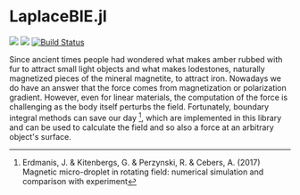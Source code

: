 # LaplaceBIE.jl

[![](https://img.shields.io/badge/docs-stable-blue.svg)](https://akels.github.io/LaplaceBIE.jl/stable)
[![](https://img.shields.io/badge/docs-dev-blue.svg)](https://akels.github.io/LaplaceBIE.jl/dev)
[![Build Status](https://travis-ci.org/akels/LaplaceBIE.jl.svg?branch=master)](https://travis-ci.org/akels/LaplaceBIE.jl)

Since ancient times people had wondered what makes amber rubbed with fur to attract small light objects and what makes lodestones, naturally magnetized pieces of the mineral magnetite, to attract iron. Nowadays we do have an answer that the force comes from magnetization or polarization gradient. However, even for linear materials, the computation of the force is challenging as the body itself perturbs the field. Fortunately, boundary integral methods can save our day [^1], which are implemented in this library and can be used to calculate the field and so also a force at an arbitrary object's surface.

[^1]: Erdmanis, J. & Kitenbergs, G. & Perzynski, R. & Cebers, A. (2017) Magnetic micro-droplet in rotating field: numerical simulation and comparison with experiment
